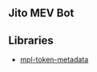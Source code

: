 ## Jito MEV Bot

## Libraries
- [mpl-token-metadata](https://github.com/metaplex-foundation/mpl-token-metadata/tree/main)
